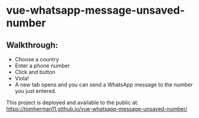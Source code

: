 # vue-whatsapp-message-unsaved-number

## Walkthrough: ##
- Choose a country
- Enter a phone number
- Click and button
- Viola!
- A new tab opens and you can send a WhatsApp message to the number you just entered.

This project is deployed and available to the public at:  
https://tomherman11.github.io/vue-whatsapp-message-unsaved-number/